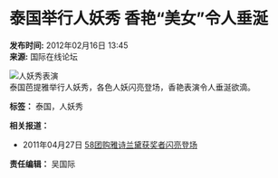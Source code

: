 # 泰国举行人妖秀 香艳“美女”令人垂涎

**发布时间:** 2012年02月16日 13:45  
**来源:** 国际在线论坛  

![人妖秀表演](http://gb.cri.cn/mmsource/images/2012/02/13/560c7dba7ad74993b20ed6b3591c7fa5.jpg)  
泰国芭提雅举行人妖秀，各色人妖闪亮登场，香艳表演令人垂涎欲滴。

**标签：** 泰国，人妖秀  

**相关报道：**
- 2011年04月27日 [58团购雅诗兰黛获奖者闪亮登场](http://news.cntv.cn/20110427/112913.shtml)  

**责任编辑：** 吴国际  
